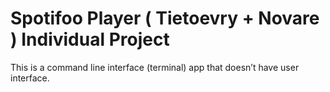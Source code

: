 # Spotifoo Player ( Tietoevry + Novare ) Individual Project
This is a command line interface (terminal) app that doesn’t have user interface.
